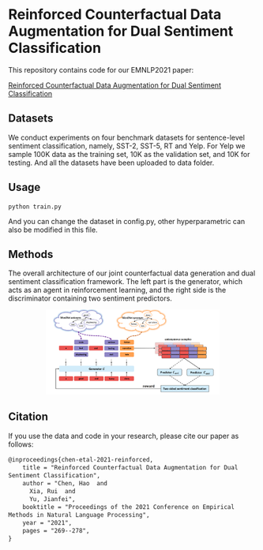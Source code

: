 # Reinforced Counterfactual Data Augmentation for Dual Sentiment Classification

This repository contains code for our EMNLP2021 paper: 

[Reinforced Counterfactual Data Augmentation for Dual Sentiment Classification](https://aclanthology.org/2021.emnlp-main.24.pdf)


## Datasets

We conduct experiments on four benchmark datasets for sentence-level sentiment classification, namely, SST-2, SST-5, RT and Yelp. For Yelp we sample 100K data as
the training set, 10K as the validation set, and 10K for testing. And all the datasets have been uploaded to data folder.

## Usage

```
python train.py
```
And you can change the dataset in config.py, other hyperparametric can also be modified in this file.


## Methods

The overall architecture of our joint counterfactual data generation and dual sentiment classification framework. The left part is the generator, which acts as an agent in reinforcement learning, and the right side is the discriminator containing two sentiment predictors. 

<p align="center">
  <img src="method.png" width="70%"/>
</p>
<!-- ![Alt text:center](img/method.PNG?raw=true "method") -->


## Citation
If you use the data and code in your research, please cite our paper as follows:
```
@inproceedings{chen-etal-2021-reinforced,
    title = "Reinforced Counterfactual Data Augmentation for Dual Sentiment Classification",
    author = "Chen, Hao  and
      Xia, Rui  and
      Yu, Jianfei",
    booktitle = "Proceedings of the 2021 Conference on Empirical Methods in Natural Language Processing",
    year = "2021",
    pages = "269--278",
}
```

